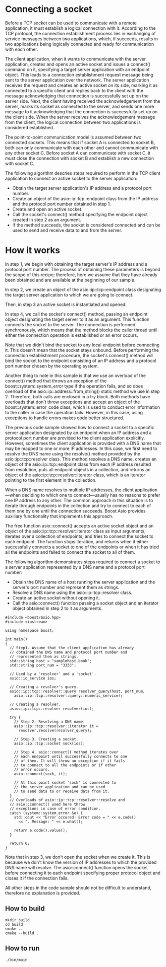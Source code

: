 # Connecting a socket

Before a TCP socket can be used to communicate with a remote application, it must establish a logical connection with it. According to the TCP protocol, the connection establishment process lies in exchanging of service messages between two applications, which, if succeeds, results in two applications being logically connected and ready for communication with each other.

The client application, when it wants to communicate with the server application, creates and opens an active socket and issues a connect() command on it, specifying a target server application with an endpoint object. This leads to a connection establishment request message being sent to the server application over the network. The server application receives the request and creates an active socket on its side, marking it as connected to a specific client and replies back to the client with the message acknowledging that connection is successfully set up on the server side. Next, the client having received the acknowledgement from the server, marks its socket as connected to the server, and sends one more message to it acknowledging that the connection is successfully set up on the client side. When the server receives the acknowledgement message from the client, the logical connection between two applications is considered established.

The point-to-point communication model is assumed between two connected sockets. This means that if socket A is connected to socket B, both can only communicate with each other and cannot communicate with any other socket C. Before socket A can communicate with socket C, it must close the connection with socket B and establish a new connection with socket C.

The following algorithm descries steps required to perform in the TCP client application to connect an active socket to the server application:

- Obtain the target server application's IP address and a protocol port number.
- Create an object of the asio::ip::tcp::endpoint class from the IP address and the protocol port number obtained in step 1.
- Create and open an active socket.
- Call the socket's connect() method specifying the endpoint object created in step 2 as an argument.
- If the method succeeds, the socket is considered connected and can be used to send and receive data to and from the server.

# How it works

In step 1, we begin with obtaining the target server's IP address and a protocol port number. The process of obtaining these parameters is beyond the scope of this recipe; therefore, here we assume that they have already been obtained and are available at the beginning of our sample.

In step 2, we create an object of the asio::ip::tcp::endpoint class designating the target server application to which we are going to connect.

Then, in step 3 an active socket is instantiated and opened.

In step 4, we call the socket's connect() method, passing an endpoint object designating the target server to it as an argument. This function connects the socket to the server. The connection is performed synchronously, which means that the method blocks the caller thread until either the connection operation is established or an error occurs.

Note that we didn't bind the socket to any local endpoint before connecting it. This doesn't mean that the socket stays unbound. Before performing the connection establishment procedure, the socket's connect() method will bind the socket to the endpoint consisting of an IP address and a protocol port number chosen by the operating system.

Another thing to note in this sample is that we use an overload of the connect() method that throws an exception of the boost::system::system_error type if the operation fails, and so does overload of the asio::ip::address::from_string() static method we use in step 2. Therefore, both calls are enclosed in a try block. Both methods have overloads that don't throw exceptions and accept an object of the boost::system::error_code class, which is used to conduct error information to the caller in case the operation fails. However, in this case, using exceptions to handle errors makes code better structured.

The previous code sample showed how to connect a socket to a specific server application designated by an endpoint when an IP address and a protocol port number are provided to the client application explicitly. However, sometimes the client application is provided with a DNS name that may be mapped to one or more IP addresses. In this case, we first need to resolve the DNS name using the resolve() method provided by the asio::ip::tcp::resolver class. This method resolves a DNS name, creates an object of the asio::ip::tcp::endpoint class from each IP address resulted from resolution, puts all endpoint objects in a collection, and returns an object of the asio::ip::tcp::resolver::iterator class, which is an iterator pointing to the first element in the collection.

When a DNS name resolves to multiple IP addresses, the client application—when deciding to which one to connect—usually has no reasons to prefer one IP address to any other. The common approach in this situation is to iterate through endpoints in the collection and try to connect to each of them one by one until the connection succeeds. Boost.Asio provides auxiliary functionality that implements this approach.

The free function asio::connect() accepts an active socket object and an object of the asio::ip::tcp::resolver::iterator class as input arguments, iterates over a collection of endpoints, and tries to connect the socket to each endpoint. The function stops iteration, and returns when it either successfully connects a socket to one of the endpoints or when it has tried all the endpoints and failed to connect the socket to all of them.

The following algorithm demonstrates steps required to connect a socket to a server application represented by a DNS name and a protocol port number:
 - Obtain the DNS name of a host running the server application and the server's port number and represent them as strings.
 - Resolve a DNS name using the asio::ip::tcp::resolver class.
 - Create an active socket without opening it.
 - Call the asio::connect() function passing a socket object and an iterator object obtained in step 2 to it as arguments.
```
#include <boost/asio.hpp>
#include <iostream>

using namespace boost;

int main()
{
  // Step1. Assume that the client application has already
  // obtained the DNS name and protocol port number and
  // represented them as strings.
  std::string host = "samplehost.book";
  std::string port_num = "3333";

  // Used by a 'resolver' and a 'socket'.
  asio::io_service ios;

  // Creating a resolver's query.
  asio::ip::tcp::resolver::query resolver_query(host, port_num,
    asio::ip::tcp::resolver::query::numeric_service);

  // Creating a resolver.
  asio::ip::tcp::resolver resolver(ios);

  try {
    // Step 2. Resolving a DNS name.
    asio::ip::tcp::resolver::iterator it =
      resolver.resolve(resolver_query);

    // Step 3. Creating a socket.
    asio::ip::tcp::socket sock(ios);

    // Step 4. asio::connect() method iterates over
    // each endpoint until successfully connects to one
    // of them. It will throw an exception if it fails
    // to connect to all the endpoints or if other
    // error occurs.
    asio::connect(sock, it);
    
    // At this point socket 'sock' is connected to 
    // the server application and can be used
    // to send data to or receive data from it.
  }
  // Overloads of asio::ip::tcp::resolver::resolve and 
  // asio::connect() used here throw
  // exceptions in case of error condition.
  catch (system::system_error &e) {
    std::cout << "Error occured! Error code = " << e.code()
      << ". Message: " << e.what();

    return e.code().value();
  }

  return 0;
}
```

Note that in step 3, we don't open the socket when we create it. This is because we don't know the version of IP addresses to which the provided DNS name will resolve. The asio::connect() function opens the socket before connecting it to each endpoint specifying proper protocol object and closes it if the connection fails.

All other steps in the code sample should not be difficult to understand, therefore no explanation is provided.


## How to build
```
mkdir build
cd build
cmake ..
cmake --build .
```

## How to run
```
./bin/main
```
